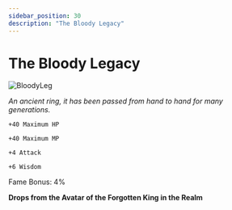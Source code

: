 ```yaml
---
sidebar_position: 30
description: "The Bloody Legacy"
---
```


# The Bloody Legacy

![BloodyLeg](https://cdn.discordapp.com/attachments/1187552567295758487/1188962265676910652/The_Bloody_Legacy.png?ex=659c6e65&is=6589f965&hm=d6e2a791fdb20b90ef2b69f820bdef2d61a34ec4a7558e6b7b55d578512dbefb&)

<i>An ancient ring, it has been passed from hand to hand for many generations.</i>

    +40 Maximum HP
    
    +40 Maximum MP
    
    +4 Attack
    
    +6 Wisdom
    
Fame Bonus: 4%

**Drops from the Avatar of the Forgotten King in the Realm**

